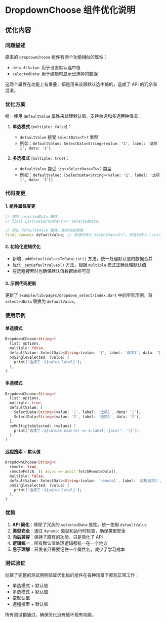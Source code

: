 # DropdownChoose 组件优化说明

## 优化内容

### 问题描述

原来的 `DropdownChoose` 组件有两个功能相似的属性：

- `defaultValue`: 用于设置默认选中值
- `selectedData`: 用于编辑时显示已选择的数据

这两个属性在功能上有重叠，都是用来设置默认选中值的，造成了 API 的冗余和混淆。

### 优化方案

统一使用 `defaultValue` 属性来处理默认值，支持单选和多选两种情况：

1. **单选模式** (`multiple: false`)：

   - `defaultValue` 接受 `SelectData<T>?` 类型
   - 例如：`defaultValue: SelectData<String>(value: '1', label: '选项1', data: '1')`

2. **多选模式** (`multiple: true`)：
   - `defaultValue` 接受 `List<SelectData<T>>?` 类型
   - 例如：`defaultValue: [SelectData<String>(value: '1', label: '选项1', data: '1')]`

### 代码变更

#### 1. 组件属性变更

```dart
// 移除 selectedData 属性
// final List<SelectData<T>>? selectedData;

// 优化 defaultValue 属性，支持动态类型
final dynamic defaultValue; // 单选时传入 SelectData<T>?，多选时传入 List<SelectData<T>>?
```

#### 2. 初始化逻辑优化

- 新增 `_addDefaultValuesToDataList()` 方法，统一处理默认值的数据合并
- 优化 `_setDefaultValues()` 方法，根据 `multiple` 模式正确处理默认值
- 在远程搜索时也确保默认值数据始终可见

#### 3. 示例代码更新

更新了 `example/lib/pages/dropdown_select/index.dart` 中的所有示例，将 `selectedData` 替换为 `defaultValue`。

### 使用示例

#### 单选模式

```dart
DropdownChoose<String>(
  list: options,
  multiple: false,
  defaultValue: SelectData<String>(value: '1', label: '选项1', data: '1'),
  onSingleSelected: (value) {
    print('选择了：${value.label}');
  },
)
```

#### 多选模式

```dart
DropdownChoose<String>(
  list: options,
  multiple: true,
  defaultValue: [
    SelectData<String>(value: '1', label: '选项1', data: '1'),
    SelectData<String>(value: '2', label: '选项2', data: '2'),
  ],
  onMultipleSelected: (values) {
    print('选择了：${values.map((e) => e.label).join(', ')}');
  },
)
```

#### 远程搜索 + 默认值

```dart
DropdownChoose<String>(
  remote: true,
  remoteFetch: () async => await fetchRemoteData(),
  multiple: false,
  defaultValue: SelectData<String>(value: 'remote1', label: '远程选项1', data: 'remote1'),
  onSingleSelected: (value) {
    print('选择了：${value.label}');
  },
)
```

### 优势

1. **API 简化**：移除了冗余的 `selectedData` 属性，统一使用 `defaultValue`
2. **类型安全**：通过 `dynamic` 类型和运行时检查，确保类型安全
3. **向后兼容**：保持了原有的功能，只是简化了 API
4. **逻辑统一**：所有默认值处理逻辑都统一在一个地方
5. **易于理解**：开发者只需要记住一个属性名，减少了学习成本

### 测试验证

创建了完整的测试用例验证优化后的组件在各种场景下都能正常工作：

- 单选模式 + 默认值
- 多选模式 + 默认值
- 空默认值
- 远程搜索 + 默认值

所有测试都通过，确保优化没有破坏现有功能。
